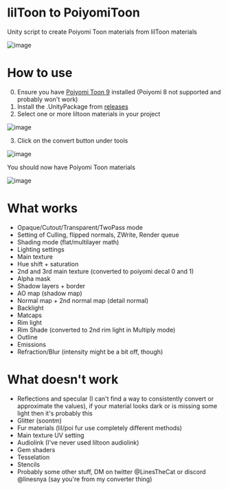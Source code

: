 # lilToon to PoiyomiToon
Unity script to create Poiyomi Toon materials from lilToon materials

![image](https://github.com/LinesGuy/lilToonToPoiyomiToon/assets/60029482/8ad916ca-27dd-4a7c-a8d8-622bcfd0d814)


# How to use
0. Ensure you have [Poiyomi Toon 9](https://github.com/poiyomi/PoiyomiToonShader/releases/latest) installed (Poiyomi 8 not supported and probably won't work)
1. Install the .UnityPackage from [releases](https://github.com/LinesGuy/lilToonToPoiyomiToon/releases/)
2. Select one or more liltoon materials in your project
   
![image](https://github.com/LinesGuy/lilToonToPoiyomiToon/assets/60029482/a8e13d37-3e14-4021-a7bb-295a23530005)

3. Click on the convert button under tools

![image](https://github.com/LinesGuy/lilToonToPoiyomiToon/assets/60029482/ad91085b-7399-4487-b971-86f32ade80f9) 

You should now have Poiyomi Toon materials

![image](https://github.com/LinesGuy/lilToonToPoiyomiToon/assets/60029482/581e2d07-b8a6-42ed-8302-29d5017240c9)

# What works

- Opaque/Cutout/Transparent/TwoPass mode
- Setting of Culling, flipped normals, ZWrite, Render queue
- Shading mode (flat/multilayer math)
- Lighting settings
- Main texture
- Hue shift + saturation
- 2nd and 3rd main texture (converted to poiyomi decal 0 and 1)
- Alpha mask
- Shadow layers + border
- AO map (shadow map)
- Normal map + 2nd normal map (detail normal)
- Backlight
- Matcaps
- Rim light
- Rim Shade (converted to 2nd rim light in Multiply mode)
- Outline
- Emissions
- Refraction/Blur (intensity might be a bit off, though)

# What doesn't work 

- Reflections and specular (I can't find a way to consistently convert or approximate the values), if your material looks dark or is missing some light then it's probably this
- Glitter (soontm)
- Fur materials (lil/poi fur use completely different methods)
- Main texture UV setting
- Audiolink (I've never used liltoon audiolink)
- Gem shaders
- Tesselation
- Stencils
- Probably some other stuff, DM on twitter @LinesTheCat or discord @linesnya (say you're from my converter thing)
